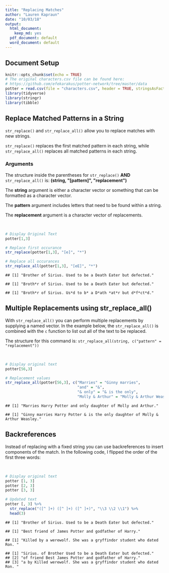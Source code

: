 ```yaml
---
title: "Replacing Matches"
author: "Lauren Kapraun"
date: "10/03/18"
output:
  html_document: 
    keep_md: yes
  pdf_document: default
  word_document: default
---
```




## Document Setup

```r
knitr::opts_chunk$set(echo = TRUE)
# The original characters.csv file can be found here: 
# https://github.com/efekarakus/potter-network/tree/master/data
potter = read.csv(file = "characters.csv", header = TRUE, stringsAsFactors=FALSE)
library(tidyverse)
library(stringr)
library(tibble)
```

## Replace Matched Patterns in a String
`str_replace()` and `str_replace_all()` allow you to replace matches with new strings. 

`str_replace()` replaces the first matched pattern in each string, while `str_replace_all()` replaces all matched patterns in each string.

### Arguments
The structure inside the parentheses for `str_replace()` **AND** `str_replace_all()` is: **(string, "[pattern]", "replacement")**

The **string** argument is either a character vector or something that can be formatted as a character vector.

The **pattern** argument includes letters that need to be found within a string.

The **replacement** argument is a character vector of replacements. 

&nbsp;


```r
# Display Original Text
potter[1,3]

# Replace first occurance
str_replace(potter[1,3], "[e]", "*")

# Replace all occurances
str_replace_all(potter[1,3], "[eE]", "*")
```


```
## [1] "Brother of Sirius. Used to be a Death Eater but defected."
```

```
## [1] "Broth*r of Sirius. Used to be a Death Eater but defected."
```

```
## [1] "Broth*r of Sirius. Us*d to b* a D*ath *at*r but d*f*ct*d."
```


## Multiple Replacements using str_replace_all()
With `str_replace_all()` you can perform multiple replacements by supplying a named vector. In the example below, the `str_replace_all()` is combined with the `c` function to list out all of the text to be replaced.

The structure for this command is: `str_replace_all(string, c("pattern" = "replacement"))`

&nbsp;


```r
# Display original text
potter[56,3]

# Replacement values
str_replace_all(potter[56,3], c("Marries" = "Ginny marries", 
                                "and" = "&", 
                                "& only" = "& is the only",
                                "Molly & Arthur" = "Molly & Arthur Weasley"))
```


```
## [1] "Marries Harry Potter and only daughter of Molly and Arthur."
```

```
## [1] "Ginny marries Harry Potter & is the only daughter of Molly & Arthur Weasley."
```

## Backreferences
Instead of replacing with a fixed string you can use backreferences to insert components of the match. In the following code, I flipped the order of the first three words:

&nbsp;


```r
# Display original text
potter [1, 3]
potter [2, 3]
potter [3, 3]

# Updated text
potter [, 3] %>%
  str_replace("([^ ]+) ([^ ]+) ([^ ]+)", "\\3 \\2 \\1") %>%
  head(3)
```


```
## [1] "Brother of Sirius. Used to be a Death Eater but defected."
```

```
## [1] "Best friend of James Potter and godfather of Harry."
```

```
## [1] "Killed by a werewolf. She was a gryffindor student who dated Ron. "
```

```
## [1] "Sirius. of Brother Used to be a Death Eater but defected."         
## [2] "of friend Best James Potter and godfather of Harry."               
## [3] "a by Killed werewolf. She was a gryffindor student who dated Ron. "
```
